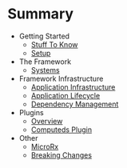 # Summary

* Getting Started
    * [Stuff To Know](introduction/stuff-to-know.md)
    * [Setup](introduction/setup.md)
* The Framework
    * [Systems](framework/systems.md)
* Framework Infrastructure
    * [Application Infrastructure](infrastructure/application-infrastructure.md)
    * [Application Lifecycle](infrastructure/application-lifecycle.md)
    * [Dependency Management](infrastructure/dependency-injection-abstraction.md)
* Plugins
    * [Overview](plugins/readme.md)
    * [Computeds Plugin](plugins/computed-plugin.md)
* Other
    * [MicroRx](others/microrx.md)
    * [Breaking Changes](breaking-changes.md)